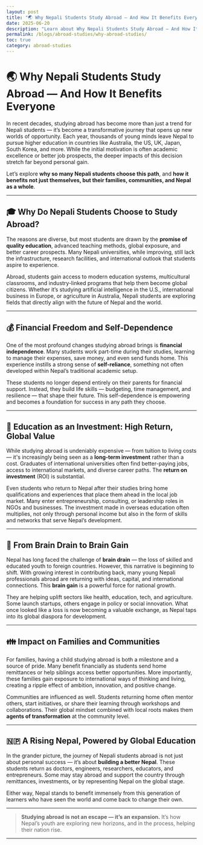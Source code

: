 ```yaml
---
layout: post
title: "🌏 Why Nepali Students Study Abroad — And How It Benefits Everyone"
date: 2025-06-20
description: "Learn about Why Nepali Students Study Abroad — And How It Benefits Everyone"
permalink: /blogs/abroad-studies/why-abroad-studies/
toc: true
category: abroad-studies
---
```



# 🌏 Why Nepali Students Study Abroad — And How It Benefits Everyone

In recent decades, studying abroad has become more than just a trend for Nepali students — it’s become a transformative journey that opens up new worlds of opportunity. Each year, thousands of young minds leave Nepal to pursue higher education in countries like Australia, the US, UK, Japan, South Korea, and more. While the initial motivation is often academic excellence or better job prospects, the deeper impacts of this decision stretch far beyond personal gain.

Let’s explore **why so many Nepali students choose this path**, and **how it benefits not just themselves, but their families, communities, and Nepal as a whole**.

---

## 🎓 Why Do Nepali Students Choose to Study Abroad?

The reasons are diverse, but most students are drawn by the **promise of quality education**, advanced teaching methods, global exposure, and better career prospects. Many Nepali universities, while improving, still lack the infrastructure, research facilities, and international outlook that students aspire to experience.

Abroad, students gain access to modern education systems, multicultural classrooms, and industry-linked programs that help them become global citizens. Whether it’s studying artificial intelligence in the U.S., international business in Europe, or agriculture in Australia, Nepali students are exploring fields that directly align with the future of Nepal and the world.

---

## 💰 Financial Freedom and Self-Dependence

One of the most profound changes studying abroad brings is **financial independence**. Many students work part-time during their studies, learning to manage their expenses, save money, and even send funds home. This experience instills a strong sense of **self-reliance**, something not often developed within Nepal’s traditional academic setup.

These students no longer depend entirely on their parents for financial support. Instead, they build life skills — budgeting, time management, and resilience — that shape their future. This self-dependence is empowering and becomes a foundation for success in any path they choose.

---

## 💸 Education as an Investment: High Return, Global Value

While studying abroad is undeniably expensive — from tuition to living costs — it's increasingly being seen as a **long-term investment** rather than a cost. Graduates of international universities often find better-paying jobs, access to international markets, and diverse career paths. The **return on investment** (ROI) is substantial.

Even students who return to Nepal after their studies bring home qualifications and experiences that place them ahead in the local job market. Many enter entrepreneurship, consulting, or leadership roles in NGOs and businesses. The investment made in overseas education often multiplies, not only through personal income but also in the form of skills and networks that serve Nepal’s development.

---

## 🧠 From Brain Drain to Brain Gain

Nepal has long faced the challenge of **brain drain** — the loss of skilled and educated youth to foreign countries. However, this narrative is beginning to shift. With growing interest in contributing back, many young Nepali professionals abroad are returning with ideas, capital, and international connections. This **brain gain** is a powerful force for national growth.

They are helping uplift sectors like health, education, tech, and agriculture. Some launch startups, others engage in policy or social innovation. What once looked like a loss is now becoming a valuable exchange, as Nepal taps into its global diaspora for development.

---

## 👪 Impact on Families and Communities

For families, having a child studying abroad is both a milestone and a source of pride. Many benefit financially as students send home remittances or help siblings access better opportunities. More importantly, these families gain exposure to international ways of thinking and living, creating a ripple effect of ambition, innovation, and positive change.

Communities are influenced as well. Students returning home often mentor others, start initiatives, or share their learning through workshops and collaborations. Their global mindset combined with local roots makes them **agents of transformation** at the community level.

---

## 🇳🇵 A Rising Nepal, Powered by Global Education

In the grander picture, the journey of Nepali students abroad is not just about personal success — it’s about **building a better Nepal**. These students return as doctors, engineers, researchers, educators, and entrepreneurs. Some may stay abroad and support the country through remittances, investments, or by representing Nepal on the global stage.

Either way, Nepal stands to benefit immensely from this generation of learners who have seen the world and come back to change their own.

---

> **Studying abroad is not an escape — it’s an expansion.**
> It’s how Nepal’s youth are exploring new horizons, and in the process, helping their nation rise.

---





